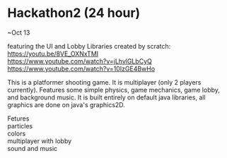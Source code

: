 Hackathon2 (24 hour)
==========

~Oct 13

featuring the UI and Lobby Libraries created by scratch: https://youtu.be/8VE_OXNxTMI   
https://www.youtube.com/watch?v=jLhvlGLbCyQ  
https://www.youtube.com/watch?v=10IzGE4BwHo



This is a platformer shooting game. It is multiplayer (only 2 players currently). Features some simple physics,
 game mechanics, game lobby, and background music. It is built entirely on default java libraries, all graphics
 are done on java's graphics2D.

Fetures  
particles  
colors  
multiplayer with lobby  
sound and music  
